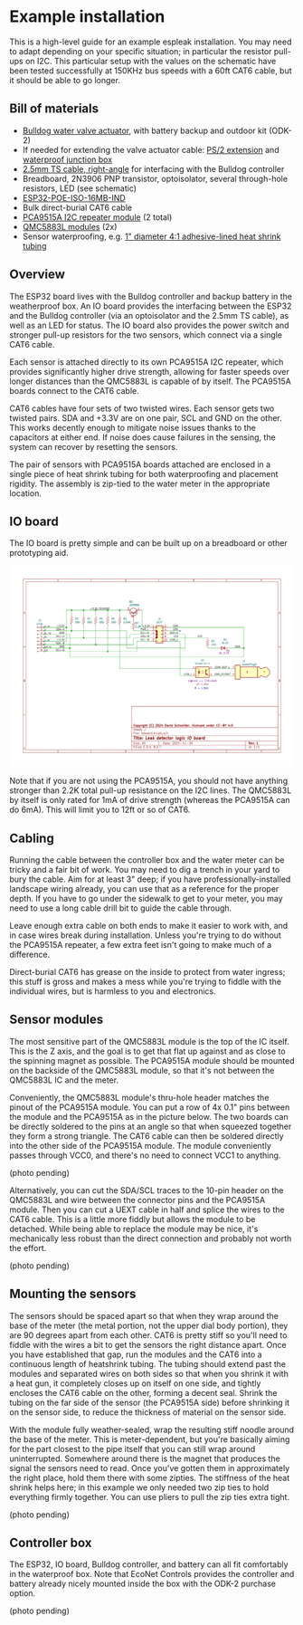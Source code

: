 # Example installation

This is a high-level guide for an example espleak installation. You may need to adapt depending on your specific
situation; in particular the resistor pull-ups on I2C. This particular setup with the values on the schematic have been
tested successfully at 150KHz bus speeds with a 60ft CAT6 cable, but it should be able to go longer.

## Bill of materials

 * [Bulldog water valve actuator](https://www.econetshop.com/bulldog.html), with battery backup and outdoor kit (ODK-2)
 * If needed for extending the valve actuator cable: [PS/2 extension](https://www.amazon.com/dp/B092S5HY19)
   and [waterproof junction box](https://www.amazon.com/dp/B07TFSLLBY)
 * [2.5mm TS cable, right-angle](https://www.amazon.com/dp/B0D4Q8QTM7) for interfacing with the Bulldog controller
 * Breadboard, 2N3906 PNP transistor, optoisolator, several through-hole resistors, LED (see schematic)
 * [ESP32-POE-ISO-16MB-IND](https://www.olimex.com/Products/IoT/ESP32/ESP32-POE-ISO/)
 * Bulk direct-burial CAT6 cable
 * [PCA9515A I2C repeater module](https://www.amazon.com/dp/B0BG2BLKVJ) (2 total)
 * [QMC5883L modules](https://www.olimex.com/Products/Modules/Sensors/MOD-HMC5883L/) (2x)
 * Sensor waterproofing, e.g. [1" diameter 4:1 adhesive-lined heat shrink tubing](https://www.amazon.com/dp/B0B616X94M)

## Overview

The ESP32 board lives with the Bulldog controller and backup battery in the weatherproof box. An IO board provides the
interfacing between the ESP32 and the Bulldog controller (via an optoisolator and the 2.5mm TS cable), as well as an LED
for status. The IO board also provides the power switch and stronger pull-up resistors for the two sensors, which
connect via a single CAT6 cable.

Each sensor is attached directly to its own PCA9515A I2C repeater, which provides significantly higher drive strength,
allowing for faster speeds over longer distances than the QMC5883L is capable of by itself. The PCA9515A boards connect
to the CAT6 cable.

CAT6 cables have four sets of two twisted wires. Each sensor gets two twisted pairs. SDA and +3.3V are on one pair, SCL
and GND on the other. This works decently enough to mitigate noise issues thanks to the capacitors at either end. If
noise does cause failures in the sensing, the system can recover by resetting the sensors.

The pair of sensors with PCA9515A boards attached are enclosed in a single piece of heat shrink tubing for both
waterproofing and placement rigidity. The assembly is zip-tied to the water meter in the appropriate location.

## IO board

The IO board is pretty simple and can be built up on a breadboard or other prototyping aid.

![Schematic](ioboard.svg)

Note that if you are not using the PCA9515A, you should not have anything stronger than 2.2K total pull-up resistance on
the I2C lines. The QMC5883L by itself is only rated for 1mA of drive strength (whereas the PCA9515A can do 6mA). This
will limit you to 12ft or so of CAT6.

## Cabling

Running the cable between the controller box and the water meter can be tricky and a fair bit of work. You may need to
dig a trench in your yard to bury the cable. Aim for at least 3" deep; if you have professionally-installed landscape
wiring already, you can use that as a reference for the proper depth. If you have to go under the sidewalk to get to
your meter, you may need to use a long cable drill bit to guide the cable through.

Leave enough extra cable on both ends to make it easier to work with, and in case wires break during installation.
Unless you're trying to do without the PCA9515A repeater, a few extra feet isn't going to make much of a difference.

Direct-burial CAT6 has grease on the inside to protect from water ingress; this stuff is gross and makes a mess while
you're trying to fiddle with the individual wires, but is harmless to you and electronics.

## Sensor modules

The most sensitive part of the QMC5883L module is the top of the IC itself. This is the Z axis, and the goal is to get
that flat up against and as close to the spinning magnet as possible. The PCA9515A module should be mounted on the
backside of the QMC5883L module, so that it's not between the QMC5883L IC and the meter.

Conveniently, the QMC5883L module's thru-hole header matches the pinout of the PCA9515A module. You can put a row of 4x
0.1" pins between the module and the PCA9515A as in the picture below. The two boards can be directly soldered to the
pins at an angle so that when squeezed together they form a strong triangle. The CAT6 cable can then be soldered
directly into the other side of the PCA9515A module. The module conveniently passes through VCC0, and there's no need to
connect VCC1 to anything.

(photo pending)

Alternatively, you can cut the SDA/SCL traces to the 10-pin header on the QMC5883L and wire between the connector pins
and the PCA9515A module. Then you can cut a UEXT cable in half and splice the wires to the CAT6 cable. This is a little
more fiddly but allows the module to be detached. While being able to replace the module may be nice, it's mechanically
less robust than the direct connection and probably not worth the effort.

(photo pending)

## Mounting the sensors

The sensors should be spaced apart so that when they wrap around the base of the meter (the metal portion, not the upper
dial body portion), they are 90 degrees apart from each other. CAT6 is pretty stiff so you'll need to fiddle with the
wires a bit to get the sensors the right distance apart. Once you have established that gap, run the modules and the
CAT6 into a continuous length of heatshrink tubing. The tubing should extend past the modules and separated wires on
both sides so that when you shrink it with a heat gun, it completely closes up on itself on one side, and tightly
encloses the CAT6 cable on the other, forming a decent seal. Shrink the tubing on the far side of the sensor (the
PCA9515A side) before shrinking it on the sensor side, to reduce the thickness of material on the sensor side.

With the module fully weather-sealed, wrap the resulting stiff noodle around the base of the meter. This is
meter-dependent, but you're basically aiming for the part closest to the pipe itself that you can still wrap around
uninterrupted. Somewhere around there is the magnet that produces the signal the sensors need to read. Once you've
gotten them in approximately the right place, hold them there with some zipties. The stiffness of the heat shrink helps
here; in this example we only needed two zip ties to hold everything firmly together. You can use pliers to pull the zip
ties extra tight.

(photo pending)

## Controller box

The ESP32, IO board, Bulldog controller, and battery can all fit comfortably in the waterproof box. Note that EcoNet
Controls provides the controller and battery already nicely mounted inside the box with the ODK-2 purchase option.

(photo pending)

